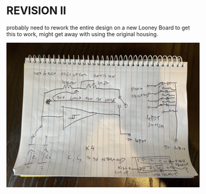 # REVISION II

probably need to rework the entire design on a new Looney Board to get this to work, might get away with using the original housing.

![revision](revision.jpg)
